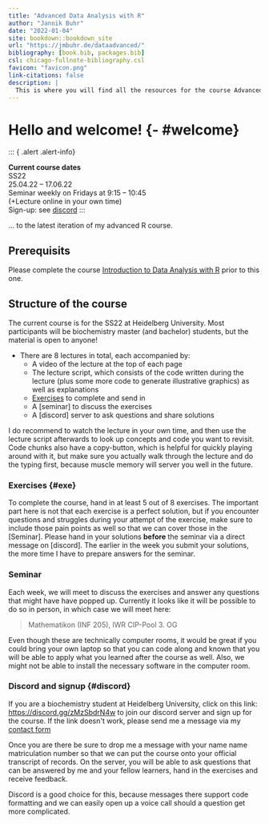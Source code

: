 ```yaml
--- 
title: "Advanced Data Analysis with R"
author: "Jannik Buhr"
date: "2022-01-04"
site: bookdown::bookdown_site
url: "https://jmbuhr.de/dataadvanced/"
bibliography: [book.bib, packages.bib]
csl: chicago-fullnote-bibliography.csl
favicon: "favicon.png"
link-citations: false
description: |
  This is where you will find all the resources for the course Advanced Data Analysis with R
---
```


# Hello and welcome! {- #welcome}

::: { .alert .alert-info}
<!-- TODO -->
**Current course dates**\
SS22\
25.04.22 – 17.06.22\
Seminar weekly on Fridays at 9:15 – 10:45\
(+Lecture online in your own time)\
Sign-up: see [discord](#discord)
:::

... to the latest iteration of my advanced R course.

## Prerequisits

Please complete the course [Introduction to Data Analysis with R](https://jmbuhr.de/dataintro) prior to this one.

## Structure of the course

The current course is for the SS22 at Heidelberg University.
Most participants will be biochemistry master (and bachelor) students,
but the material is open to anyone!

- There are 8 lectures in total, each accompanied by:
  - A video of the lecture at the top of each page
  - The lecture script, which consists of the code written during the lecture
    (plus some more code to generate illustrative graphics) as well as explanations
  - [Exercises](#exe) to complete and send in
  - A [seminar] to discuss the exercises
  - A [discord] server to ask questions and share solutions

I do recommend to watch the lecture in your own time, and then use the lecture script afterwards to look up concepts and code you want to revisit.
Code chunks also have a copy-button, which is helpful for quickly playing around with it, but make sure you actually walk through the lecture and do the typing first,
because muscle memory will server you well in the future.

### Exercises {#exe}

To complete the course, hand in at least 5 out of 8 exercises.
The important part here is not that each exercise is a perfect solution,
but if you encounter questions and struggles during your attempt of the exercise, make sure to include those pain points as well so that we can cover those in the [Seminar].
Please hand in your solutions **before** the seminar via a direct message on [discord].
The earlier in the week you submit your solutions,
the more time I have to prepare answers for the seminar.

### Seminar

Each week, we will meet to discuss the exercises and answer any questions that might have have popped up.
Currently it looks like it will be possible to do so in person, in which case we will meet here: 

> Mathematikon (INF 205), IWR CIP-Pool 3. OG

Even though these are technically computer rooms, it would be great if you could bring your own laptop so that you can code along and known that you will be able to apply what you learned after the course as well.
Also, we might not be able to install the necessary software in the computer room.

### Discord and signup {#discord}

If you are a biochemistry student at Heidelberg University,
click on this link: <https://discord.gg/zMzSbdrN4w> to join our discord server and sign up for the course.
If the link doesn't work, please send me a message via my [contact form](https://jmbuhr.de/contact)

Once you are there be sure to drop me a message with your name name matriculation number so that we can put the course onto your official transcript of records.
On the server, you will be able to ask questions that can be answered by me and your fellow learners, hand in the exercises and receive feedback.

Discord is a good choice for this, because messages there support code formatting and we can easily open up a voice call should a question get more complicated.


